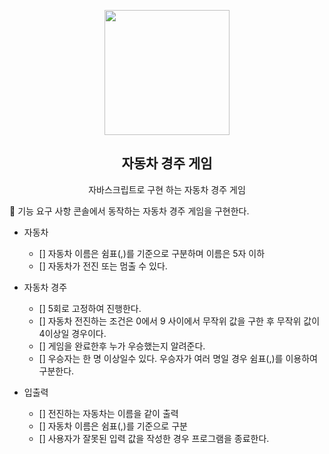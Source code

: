 <p align="middle" >
  <img width="200px;" src="https://user-images.githubusercontent.com/50367798/106415730-2645a280-6493-11eb-876c-ef7172652261.png"/>
</p>
<h2 align="middle">자동차 경주 게임</h2>
<p align="middle">자바스크립트로 구현 하는 자동차 경주 게임</p>

🎯 기능 요구 사항
콘솔에서 동작하는 자동차 경주 게임을 구현한다.

  - 자동차
    - [] 자동차 이름은 쉼표(,)를 기준으로 구분하며 이름은 5자 이하
    - [] 자동차가 전진 또는 멈출 수 있다.
  
  - 자동차 경주
    - [] 5회로 고정하여 진행한다.
    - [] 자동차 전진하는 조건은 0에서 9 사이에서 무작위 값을 구한 후 무작위 값이 4이상일 경우이다.
    - [] 게임을 완료한후 누가 우승했는지 알려준다.
    - [] 우승자는 한 명 이상일수 있다. 우승자가 여러 명일 경우 쉼표(,)를 이용하여 구분한다.
  
  - 입출력
    - [] 전진하는 자동차는 이름을 같이 출력
    - [] 자동차 이름은 쉼표(,)를 기준으로 구분
    - [] 사용자가 잘못된 입력 값을 작성한 경우 프로그램을 종료한다.